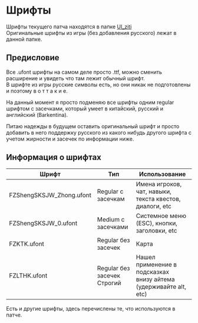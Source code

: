 # Шрифты

Шрифты текущего патча находятся в папке [UI_ziti](../../patch/Ru_Patch_Strings_Main_P/ZhuxianClient/Content/UI/UI_Texture/UI_ziti)
<br>Оригинальные шрифты из игры (без добавления русского) лежат в данной папке.

## Предисловие

Все .ufont шрифты на самом деле просто .ttf, можно сменить расширение и увидеть что там лежит обычный шрифт.
<br> В шрифте из игры русские символы есть, но они никак не подготовлены и поэтому в о т  т а к и е.

На данный момент я просто подменяю все шрифты одним regular шрифтом с засечками, 
который умеет в китайский, русский и английский (Barkentina).

Питаю надежды в будущем оставить оригинальный шрифт и просто добавить в него поддержку 
русского из какого нибудь другого шрифта с учетом жирности и засечек по информации ниже.

## Информация о шрифтах

| Шрифт                    | Тип                              | Использование                                                         |
|--------------------------|----------------------------------|-----------------------------------------------------------------------|
| FZShengSKSJW_Zhong.ufont | Regular с засечкам               | Имена игроков, чат, навыки, <br>текста квестов, диалоги, etc          |
| FZShengSKSJW_0.ufont     | Medium с засечками               | Системное меню (ESC), кнопки, заголовки, etc                          |
| FZKTK.ufont              | Regular без засечек              | Карта                                                                 |
| FZLTHK.ufont             | Regular без засечек <br> Строгий | Нашел применение в подсказках <br>внизу айтема (удерживайте alt, etc) |

Есть и другие шрифты, здесь перечислены те, что используются в патче.
